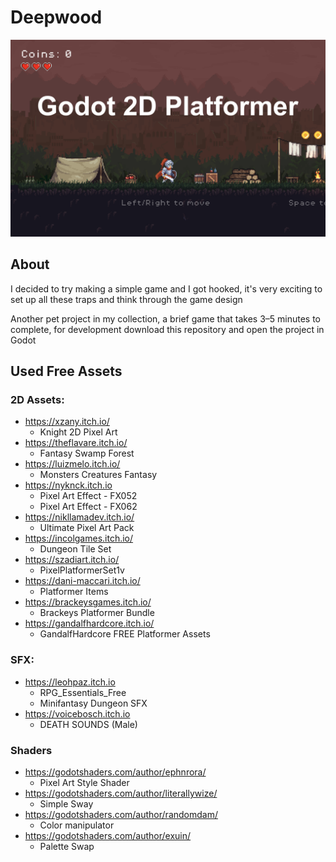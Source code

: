 # Deepwood

![Godot 2D Platformer](./assets/screenshots/screenshot-1.png)

## About

I decided to try making a simple game and I got hooked, it's very exciting to set up all these traps and think through the game design

Another pet project in my collection, a brief game that takes 3–5 minutes to complete, for development download this repository and open the project in Godot

## Used Free Assets

### 2D Assets:
- https://xzany.itch.io/
  - Knight 2D Pixel Art
- https://theflavare.itch.io/
  - Fantasy Swamp Forest
- https://luizmelo.itch.io/
  - Monsters Creatures Fantasy
- https://nyknck.itch.io
  - Pixel Art Effect - FX052
  - Pixel Art Effect - FX062
- https://nikllamadev.itch.io/
  - Ultimate Pixel Art Pack
- https://incolgames.itch.io/
  - Dungeon Tile Set
- https://szadiart.itch.io/
  - PixelPlatformerSet1v
- https://dani-maccari.itch.io/
  - Platformer Items
- https://brackeysgames.itch.io/
  - Brackeys Platformer Bundle
- https://gandalfhardcore.itch.io/
  - GandalfHardcore FREE Platformer Assets

### SFX:
- https://leohpaz.itch.io
  - RPG_Essentials_Free
  - Minifantasy Dungeon SFX 
- https://voicebosch.itch.io
  - DEATH SOUNDS (Male)

### Shaders
- https://godotshaders.com/author/ephnrora/
  - Pixel Art Style Shader
- https://godotshaders.com/author/literallywize/
  - Simple Sway
- https://godotshaders.com/author/randomdam/
  - Color manipulator
- https://godotshaders.com/author/exuin/
  - Palette Swap
